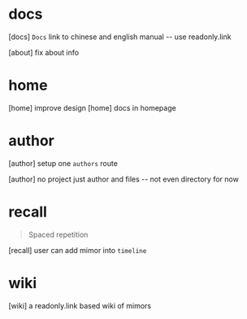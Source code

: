 # docs

[docs] `Docs` link to chinese and english manual -- use readonly.link

[about] fix about info

# home

[home] improve design
[home] docs in homepage

# author

[author] setup one `authors` route

[author] no project just author and files -- not even directory for now

# recall

> Spaced repetition

[recall] user can add mimor into `timeline`

# wiki

[wiki] a readonly.link based wiki of mimors
